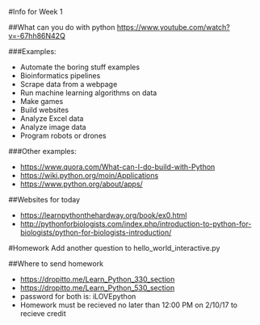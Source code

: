 #Info for Week 1


##What can you do with python
https://www.youtube.com/watch?v=-67hh86N42Q

###Examples:
* Automate the boring stuff examples
* Bioinformatics pipelines
* Scrape data from a webpage
* Run machine learning algorithms on data
* Make games
* Build websites
* Analyze Excel data
* Analyze image data
* Program robots or drones

###Other examples:

* https://www.quora.com/What-can-I-do-build-with-Python
* https://wiki.python.org/moin/Applications
* https://www.python.org/about/apps/

##Websites for today

* https://learnpythonthehardway.org/book/ex0.html
* http://pythonforbiologists.com/index.php/introduction-to-python-for-biologists/python-for-biologists-introduction/

#Homework
Add another question to hello_world_interactive.py 

##Where to send homework

* https://dropitto.me/Learn_Python_330_section
* https://dropitto.me/Learn_Python_530_section
* password for both is: iLOVEpython
* Homework must be recieved no later than 12:00 PM on 2/10/17 to recieve credit
